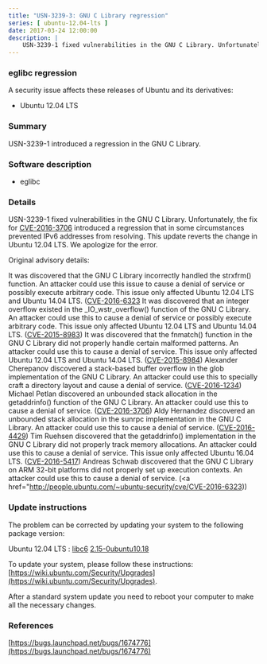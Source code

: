 ```yaml
---
title: "USN-3239-3: GNU C Library regression"
series: [ ubuntu-12.04-lts ]
date: 2017-03-24 12:00:00
description: |
    USN-3239-1 fixed vulnerabilities in the GNU C Library. Unfortunately, the fix for [CVE-2016-3706](http://people.ubuntu.com/~ubuntu-security/cve/CVE-2016-3706) introduced a regression that in some circumstances prevented IPv6 addresses from resolving. This update reverts the change in Ubuntu 12.04 LTS. We apologize for the error.
--- 
```

 
### eglibc regression

A security issue affects these releases of Ubuntu and its derivatives:

* Ubuntu 12.04 LTS

### Summary

USN-3239-1 introduced a regression in the GNU C Library. 

### Software description

* eglibc 

### Details

USN-3239-1 fixed vulnerabilities in the GNU C Library. Unfortunately, the fix for [CVE-2016-3706](http://people.ubuntu.com/~ubuntu-security/cve/CVE-2016-3706) introduced a regression that in some circumstances prevented IPv6 addresses from resolving. This update reverts the change in Ubuntu 12.04 LTS. We apologize for the error.

Original advisory details:

 It was discovered that the GNU C Library incorrectly handled the strxfrm() function. An attacker could use this issue to cause a denial of service or possibly execute arbitrary code. This issue only affected Ubuntu 12.04 LTS and Ubuntu 14.04 LTS. ([CVE-2016-6323](http://people.ubuntu.com/~ubuntu-security/cve/CVE-2015-8982">CVE-2015-8982</a>) It was discovered that an integer overflow existed in the _IO_wstr_overflow() function of the GNU C Library. An attacker could use this to cause a denial of service or possibly execute arbitrary code. This issue only affected Ubuntu 12.04 LTS and Ubuntu 14.04 LTS. (<a href="http://people.ubuntu.com/~ubuntu-security/cve/CVE-2015-8983">CVE-2015-8983</a>) It was discovered that the fnmatch() function in the GNU C Library did not properly handle certain malformed patterns. An attacker could use this to cause a denial of service. This issue only affected Ubuntu 12.04 LTS and Ubuntu 14.04 LTS. (<a href="http://people.ubuntu.com/~ubuntu-security/cve/CVE-2015-8984">CVE-2015-8984</a>) Alexander Cherepanov discovered a stack-based buffer overflow in the glob implementation of the GNU C Library. An attacker could use this to specially craft a directory layout and cause a denial of service. (<a href="http://people.ubuntu.com/~ubuntu-security/cve/CVE-2016-1234">CVE-2016-1234</a>) Michael Petlan discovered an unbounded stack allocation in the getaddrinfo() function of the GNU C Library. An attacker could use this to cause a denial of service. (<a href="http://people.ubuntu.com/~ubuntu-security/cve/CVE-2016-3706">CVE-2016-3706</a>) Aldy Hernandez discovered an unbounded stack allocation in the sunrpc implementation in the GNU C Library. An attacker could use this to cause a denial of service. (<a href="http://people.ubuntu.com/~ubuntu-security/cve/CVE-2016-4429">CVE-2016-4429</a>) Tim Ruehsen discovered that the getaddrinfo() implementation in the GNU C Library did not properly track memory allocations. An attacker could use this to cause a denial of service. This issue only affected Ubuntu 16.04 LTS. (<a href="http://people.ubuntu.com/~ubuntu-security/cve/CVE-2016-5417">CVE-2016-5417</a>) Andreas Schwab discovered that the GNU C Library on ARM 32-bit platforms did not properly set up execution contexts. An attacker could use this to cause a denial of service. (<a href="http://people.ubuntu.com/~ubuntu-security/cve/CVE-2016-6323)) 

### Update instructions

The problem can be corrected by updating your system to the following package version:

Ubuntu 12.04 LTS
 : [libc6](https://launchpad.net/ubuntu/+source/eglibc) <span> [2.15-0ubuntu10.18](https://launchpad.net/ubuntu/+source/eglibc/2.15-0ubuntu10.18) </span> 

To update your system, please follow these instructions: [https://wiki.ubuntu.com/Security/Upgrades](https://wiki.ubuntu.com/Security/Upgrades).

After a standard system update you need to reboot your computer to make all the necessary changes. 

### References

 [https://bugs.launchpad.net/bugs/1674776](https://bugs.launchpad.net/bugs/1674776)
 
